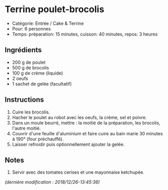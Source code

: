 # Terrine poulet-brocolis

* Catégorie: Entrée / Cake &amp; Terrine
* Pour: 6 personnes
* Temps: préparation: 15 minutes, cuisson: 40 minutes, repos: 3 heures

## Ingrédients
* 200 g de poulet
* 500 g de brocolis
* 100 g de crème (liquide)
* 2 oeufs
* 1 sachet de gelée (facultatif)

## Instructions
1. Cuire les brocolis.
1. Hacher le poulet au robot avec les oeufs, la crème, sel et poivre.
1. Dans un moule beurré, mettre : la moitié de la préparation, les brocolis, l'autre moitié.
1. Couvrir d'une feuille d'aluminium et faire cuire au bain marie 30 minutes à 190° (four préchauffé).
1. Laisser refroidir puis optionnellement ajouter la gelée.

## Notes
1. Servir avec des tomates cerises et une mayonnaise ketchupée.

_(dernière modification : 2018/12/26-13:45:36)_
